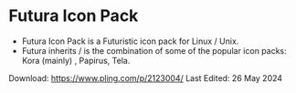 # Futura Icon Pack
* Futura Icon Pack is a Futuristic icon pack for Linux / Unix.
* Futura inherits / is the combination of some of the popular icon packs: Kora (mainly) , Papirus, Tela.

Download: https://www.pling.com/p/2123004/
Last Edited: 26 May 2024
